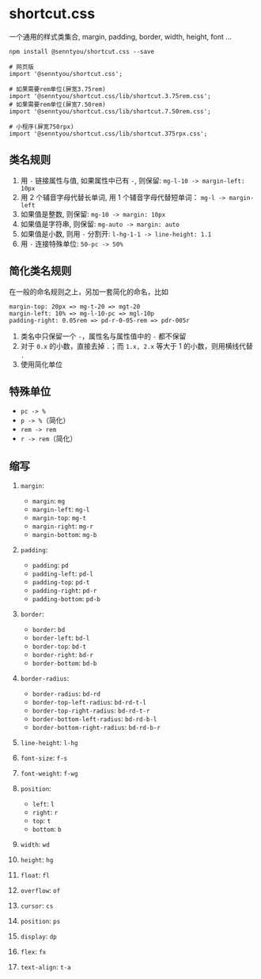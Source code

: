 # shortcut.css

一个通用的样式类集合, margin, padding, border, width, height, font ...

```
npm install @senntyou/shortcut.css --save
```

```
# 网页版
import '@senntyou/shortcut.css';

# 如果需要rem单位(屏宽3.75rem)
import '@senntyou/shortcut.css/lib/shortcut.3.75rem.css';
# 如果需要rem单位(屏宽7.50rem)
import '@senntyou/shortcut.css/lib/shortcut.7.50rem.css';
```

```
# 小程序(屏宽750rpx)
import '@senntyou/shortcut.css/lib/shortcut.375rpx.css';
```

## 类名规则

1. 用 `-` 链接属性与值, 如果属性中已有 `-`, 则保留: `mg-l-10 -> margin-left: 10px`
2. 用 2 个辅音字母代替长单词, 用 1 个辅音字母代替短单词： `mg-l -> margin-left`
3. 如果值是整数, 则保留: `mg-10 -> margin: 10px`
4. 如果值是字符串, 则保留: `mg-auto -> margin: auto`
5. 如果值是小数, 则用 `-` 分割开: `l-hg-1-1 -> line-height: 1.1`
6. 用 `-` 连接特殊单位: `50-pc -> 50%`

## 简化类名规则

在一般的命名规则之上，另加一套简化的命名，比如

```
margin-top: 20px => mg-t-20 => mgt-20
margin-left: 10% => mg-l-10-pc => mgl-10p
padding-right: 0.05rem => pd-r-0-05-rem => pdr-005r
```

1. 类名中只保留一个 `-`，属性名与属性值中的 `-` 都不保留
2. 对于 `0.x` 的小数，直接去掉 `.`；而 `1.x, 2.x` 等大于 1 的小数，则用横线代替 `.`
3. 使用简化单位

## 特殊单位

- `pc -> %`
- `p -> %`（简化）
- `rem -> rem`
- `r -> rem`（简化）

## 缩写

1. `margin`:

   - `margin`: `mg`
   - `margin-left`: `mg-l`
   - `margin-top`: `mg-t`
   - `margin-right`: `mg-r`
   - `margin-bottom`: `mg-b`

2. `padding`:

   - `padding`: `pd`
   - `padding-left`: `pd-l`
   - `padding-top`: `pd-t`
   - `padding-right`: `pd-r`
   - `padding-bottom`: `pd-b`

3. `border`:

   - `border`: `bd`
   - `border-left`: `bd-l`
   - `border-top`: `bd-t`
   - `border-right`: `bd-r`
   - `border-bottom`: `bd-b`

4. `border-radius`:

   - `border-radius`: `bd-rd`
   - `border-top-left-radius`: `bd-rd-t-l`
   - `border-top-right-radius`: `bd-rd-t-r`
   - `border-bottom-left-radius`: `bd-rd-b-l`
   - `border-bottom-right-radius`: `bd-rd-b-r`

5. `line-height`: `l-hg`

6. `font-size`: `f-s`

7. `font-weight`: `f-wg`

8. `position`:

   - `left`: `l`
   - `right`: `r`
   - `top`: `t`
   - `bottom`: `b`

9. `width`: `wd`

10. `height`: `hg`

11. `float`: `fl`

12. `overflow`: `of`

13. `cursor`: `cs`

14. `position`: `ps`

15. `display`: `dp`

16. `flex`: `fx`

17. `text-align`: `t-a`
